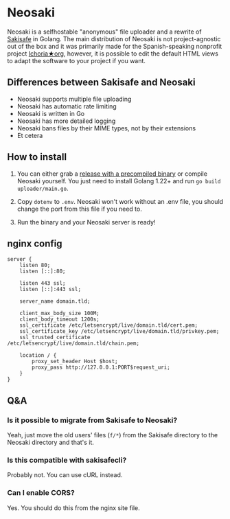Neosaki
===

Neosaki is a selfhostable "anonymous" file uploader and a rewrite of
[Sakisafe](https://github.com/rfc-2549/sakisafe) in Golang. The main
distribution of Neosaki is not project-agnostic out of the box and it was
primarily made for the Spanish-speaking nonprofit project
[Ichoria★org](https://ichoria.org/), however, it is possible to edit
the default HTML views to adapt the software to your project if you want.

Differences between Sakisafe and Neosaki
---

* Neosaki supports multiple file uploading
* Neosaki has automatic rate limiting
* Neosaki is written in Go 
* Neosaki has more detailed logging
* Neosaki bans files by their MIME types, not by their extensions 
* Et cetera

How to install
---

1. You can either grab a [release with a precompiled binary](https://github.com/nshebang/neosaki/releases)
or compile Neosaki yourself. You just need to install Golang 1.22+ and run
`go build uploader/main.go`. 

2. Copy `dotenv` to `.env`. Neosaki won't work without an .env file, you
should change the port from this file if you need to.

3. Run the binary and your Neosaki server is ready!

nginx config
---

```
server {
    listen 80;
    listen [::]:80;
	
    listen 443 ssl;
    listen [::]:443 ssl;
	
    server_name domain.tld;
	
    client_max_body_size 100M;
    client_body_timeout 1200s;
    ssl_certificate /etc/letsencrypt/live/domain.tld/cert.pem;
    ssl_certificate_key /etc/letsencrypt/live/domain.tld/privkey.pem;
    ssl_trusted_certificate /etc/letsencrypt/live/domain.tld/chain.pem;

    location / {
        proxy_set_header Host $host;
        proxy_pass http://127.0.0.1:PORT$request_uri;
	}
}
```

Q&A
---

### Is it possible to migrate from Sakisafe to Neosaki?

Yeah, just move the old users' files (`f/*`) from the Sakisafe directory to
the Neosaki directory and that's it.

### Is this compatible with sakisafecli?

Probably not. You can use cURL instead.

### Can I enable CORS?

Yes. You should do this from the nginx site file.

